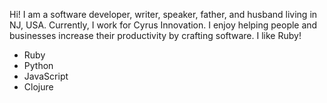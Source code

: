 Hi! I am a software developer, writer, speaker, father, and husband living in NJ, USA. Currently, I work for Cyrus Innovation. I enjoy helping people and businesses increase their productivity by crafting software. I like Ruby!

* Ruby
* Python
* JavaScript
* Clojure
